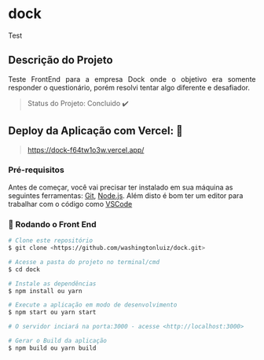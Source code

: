 # dock
Test

## Descrição do Projeto
<p align="justify">Teste FrontEnd para a empresa Dock onde o objetivo era somente responder o questionário, porém resolvi tentar algo diferente e desafiador.</p>

> Status do Projeto: Concluido :heavy_check_mark:

## Deploy da Aplicação com Vercel: :dash:

> https://dock-f64tw1o3w.vercel.app/

### Pré-requisitos

Antes de começar, você vai precisar ter instalado em sua máquina as seguintes ferramentas:
[Git](https://git-scm.com), [Node.js](https://nodejs.org/en/). 
Além disto é bom ter um editor para trabalhar com o código como [VSCode](https://code.visualstudio.com/)

### 🎲 Rodando o Front End

```bash
# Clone este repositório
$ git clone <https://github.com/washingtonluiz/dock.git>

# Acesse a pasta do projeto no terminal/cmd
$ cd dock

# Instale as dependências
$ npm install ou yarn

# Execute a aplicação em modo de desenvolvimento
$ npm start ou yarn start

# O servidor inciará na porta:3000 - acesse <http://localhost:3000>

# Gerar o Build da aplicação
$ npm build ou yarn build
```
